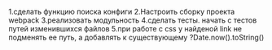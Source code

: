 1.сделать функцию поиска конфиги
2.Настроить сборку проекта webpack
3.реализовать модульность
4.сделать тесты. начать с тестов путей изменившихся файлов
5.при работе с css у найденой link не подменять ее путь, а добавлять к существующему ?Date.now().toString()